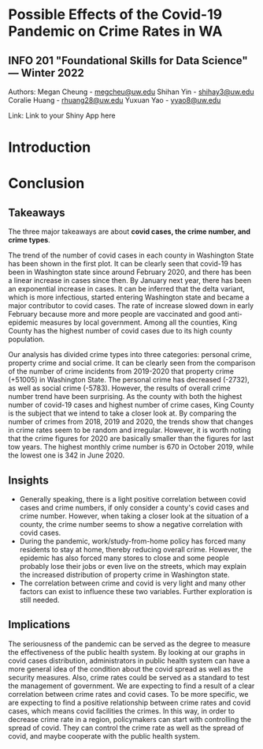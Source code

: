 # Possible Effects of the Covid-19 Pandemic on Crime Rates in WA
## INFO 201 "Foundational Skills for Data Science" — Winter 2022

Authors:
Megan Cheung - megcheu@uw.edu
Shihan Yin - shihay3@uw.edu
Coralie Huang - rhuang28@uw.edu
Yuxuan Yao - yyao8@uw.edu

Link: Link to your Shiny App here

# Introduction



# Conclusion
## Takeaways
The three major takeaways are about **covid cases, the crime number, and crime types**.

The trend of the number of covid cases in each county in Washington State has been shown in the first plot. It can be clearly seen that covid-19 has been in Washington state since around February 2020, and there has been a linear increase in cases since then. By January next year, there has been an exponential increase in cases. It can be inferred that the delta variant, which is more infectious, started entering Washington state and became a major contributor to covid cases. The rate of increase slowed down in early February because more and more people are vaccinated and good anti-epidemic measures by local government. Among all the counties, King County has the highest number of covid cases due to its high county population.

Our analysis has divided crime types into three categories: personal crime, property crime and social crime. It can be clearly seen from the comparison of the number of crime incidents from 2019-2020 that property crime (+51005) in Washington State. The personal crime has decreased (-2732), as well as social crime (-5783). However, the results of overall crime number trend have been surprising. As the county with both the highest number of covid-19 cases and highest number of crime cases, King County is the subject that we intend to take a closer look at. By comparing the number of crimes from 2018, 2019 and 2020, the trends show that changes in crime rates seem to be random and irregular. However, it is worth noting that the crime figures for 2020 are basically smaller than the figures for last tow years. The highest monthly crime number is 670 in October 2019, while the lowest one is 342 in June 2020.

## Insights
-	Generally speaking, there is a light positive correlation between covid cases and crime numbers, if only consider a county's covid cases and crime number. However, when taking a closer look at the situation of a county, the crime number seems to show a negative correlation with covid cases.
-	During the pandemic, work/study-from-home policy has forced many residents to stay at home, thereby reducing overall crime. However, the epidemic has also forced many stores to close and some people probably lose their jobs or even live on the streets, which may explain the increased distribution of property crime in Washington state.
-	The correlation between crime and covid is very light and many other factors can exist to influence these two variables. Further exploration is still needed.

## Implications
The seriousness of the pandemic can be served as the degree to measure the effectiveness of the public health system. By looking at our graphs in covid cases distribution, administrators in public health system can have a more general idea of the condition about the covid spread as well as the security measures. Also, crime rates could be served as a standard to test the management of government. We are expecting to find a result of a clear correlation between crime rates and covid cases. To be more specific, we are expecting to find a positive relationship between crime rates and covid cases, which means covid facilities the crimes. In this way, in order to decrease crime rate in a region, policymakers can start with controlling the spread of covid. They can control the crime rate as well as the spread of covid, and maybe cooperate with the public health system.

